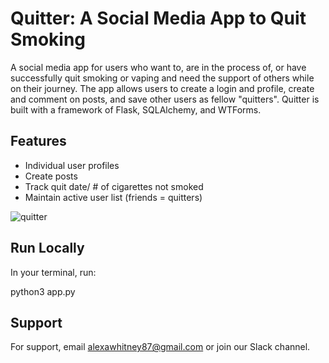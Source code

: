 
# Quitter: A Social Media App to Quit Smoking

A social media app for users who want to, are in the process of, or have successfully quit smoking or vaping and need the support of others while on their journey. The app allows users to create a login and profile, create and comment on posts, and save other users as fellow "quitters". Quitter is  built with a framework of Flask, SQLAlchemy, and WTForms.


## Features

- Individual user profiles
- Create posts
- Track quit date/ # of cigarettes not smoked
- Maintain active user list (friends = quitters)

![quitter](https://user-images.githubusercontent.com/112434021/216792089-610e80fe-88cd-471a-832e-a1d0129f8d71.png)


## Run Locally

In your terminal, run:

python3 app.py


## Support

For support, email alexawhitney87@gmail.com or join our Slack channel.

